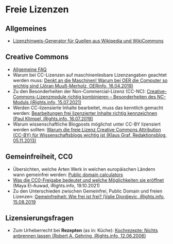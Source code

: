 # Freie Lizenzen 

## Allgemeines

- [Lizenzhinweis-Generator für Quellen aus Wikipedia und WikiCommons](https://lizenzhinweisgenerator.de/)


## Creative Commons

- [Allgemeine FAQ](https://de.creativecommons.net/faqs/)
- Warum bei CC-Lizenzen auf maschinenlesbare Lizenzangaben geachtet werden muss: [Denkt an die Maschinen! Warum bei OER die Computer so wichtig sind (Jöran Muuß-Merholz, OERinfo, 16.04.2019)](https://open-educational-resources.de/denkt-an-die-maschinen-warum-bei-oer-die-computer-so-wichtig-sind/)
- Zu den Besonderheiten der Non-Commercial-Lizenz (CC-NC): [Creative-Commons-Lizenzmodule richtig kombinieren – Besonderheiten des NC-Moduls (iRights.info, 15.07.2021)](https://irights.info/artikel/creative-commons-lizenzmodule-richtig-kombinieren-besonderheiten-des-nc-moduls-non-commercial/31062)
- Werden CC-lizensierte Inhalte bearbeitet, muss das kenntlich gemacht werden: [Bearbeitungen frei lizenzierter Inhalte richtig kennzeichnen (Paul Klimpel, iRights.info, 16.07.2019)](https://irights.info/artikel/bearbeitungen-frei-lizenzierter-inhalte-richtig-kennzeichnen/29555)
- Warum wissenschaftliche Blogposts möglichst unter CC-BY lizensiert werden sollten: [Warum die freie Lizenz Creative Commons Attribution (CC-BY) für Wissenschaftsblogs wichtig ist (Klaus Graf, Redaktionsblog, 05.11.2013)](https://redaktionsblog.hypotheses.org/1769)


## Gemeinfreiheit, CC0

- Übersichten, welche Arten Werk in welchen europäischen Ländern wann gemeinfrei werden: [Public domain calculators](https://lawflow.org/public-domain-calculators/)
- [Was die CC0-Freigabe bedeutet und welche Möglichkeiten sie eröffnet](https://irights.info/artikel/was-die-cc0-freigabe-bedeutet-und-welche-moeglichkeiten-sie-eroeffnet/31156) (Maya El-Auwad, iRights.info, 19.10.2021)
- Zu den Unterschieden zwischen Gemeinfrei, Public Domain und freien Lizenzen: [Gemeinfreiheit: Wie frei ist frei? (Valie Djordjevic, iRights.info, 15.08.2019](https://irights.info/artikel/gemeinfreiheit-wie-frei-ist-frei/29619)


## Lizensierungsfragen

- Zum Urheberrecht bei **Rezepten** (as in: Küche): [Kochrezepte: Nichts anbrennen lassen (Robert A. Gehring, iRights.info, 12.06.2006)](https://irights.info/artikel/nichts-anbrennen-lassen/5523)